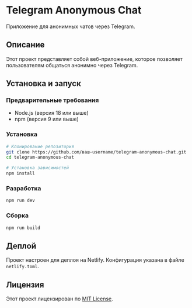 # Telegram Anonymous Chat

Приложение для анонимных чатов через Telegram.

## Описание

Этот проект представляет собой веб-приложение, которое позволяет пользователям общаться анонимно через Telegram.

## Установка и запуск

### Предварительные требования

- Node.js (версия 18 или выше)
- npm (версия 9 или выше)

### Установка

```bash
# Клонирование репозитория
git clone https://github.com/ваш-username/telegram-anonymous-chat.git
cd telegram-anonymous-chat

# Установка зависимостей
npm install
```

### Разработка

```bash
npm run dev
```

### Сборка

```bash
npm run build
```

## Деплой

Проект настроен для деплоя на Netlify. Конфигурация указана в файле `netlify.toml`.

## Лицензия

Этот проект лицензирован по [MIT License](LICENSE).
